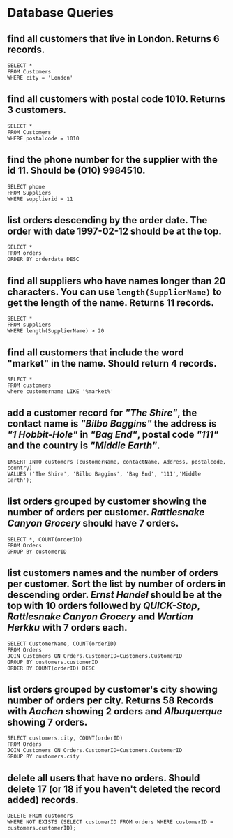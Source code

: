 # Database Queries

## find all customers that live in London. Returns 6 records.

    SELECT * 
    FROM Customers
    WHERE city = 'London'

## find all customers with postal code 1010. Returns 3 customers.

    SELECT * 
    FROM Customers
    WHERE postalcode = 1010

## find the phone number for the supplier with the id 11. Should be (010) 9984510.

    SELECT phone
    FROM Suppliers
    WHERE supplierid = 11

## list orders descending by the order date. The order with date 1997-02-12 should be at the top.

    SELECT *
    FROM orders
    ORDER BY orderdate DESC

## find all suppliers who have names longer than 20 characters. You can use `length(SupplierName)` to get the length of the name. Returns 11 records.

    SELECT *
    FROM suppliers
    WHERE length(SupplierName) > 20   

## find all customers that include the word "market" in the name. Should return 4 records.

    SELECT *
    FROM customers
    where customername LIKE '%market%' 

## add a customer record for _"The Shire"_, the contact name is _"Bilbo Baggins"_ the address is _"1 Hobbit-Hole"_ in _"Bag End"_, postal code _"111"_ and the country is _"Middle Earth"_.

    INSERT INTO customers (customerName, contactName, Address, postalcode, country)
    VALUES ('The Shire', 'Bilbo Baggins', 'Bag End', '111','Middle Earth');

## list orders grouped by customer showing the number of orders per customer. _Rattlesnake Canyon Grocery_ should have 7 orders.

    SELECT *, COUNT(orderID) 
    FROM Orders
    GROUP BY customerID

## list customers names and the number of orders per customer. Sort the list by number of orders in descending order. _Ernst Handel_ should be at the top with 10 orders followed by _QUICK-Stop_, _Rattlesnake Canyon Grocery_ and _Wartian Herkku_ with 7 orders each.

    SELECT CustomerName, COUNT(orderID)
    FROM Orders
    JOIN Customers ON Orders.CustomerID=Customers.CustomerID
    GROUP BY customers.customerID
    ORDER BY COUNT(orderID) DESC

## list orders grouped by customer's city showing number of orders per city. Returns 58 Records with _Aachen_ showing 2 orders and _Albuquerque_ showing 7 orders.

    SELECT customers.city, COUNT(orderID)
    FROM Orders
    JOIN Customers ON Orders.CustomerID=Customers.CustomerID
    GROUP BY customers.city

## delete all users that have no orders. Should delete 17 (or 18 if you haven't deleted the record added) records.

    DELETE FROM customers 
    WHERE NOT EXISTS (SELECT customerID FROM orders WHERE customerID = customers.customerID);
